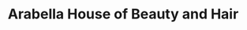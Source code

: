 ---
title: "Arabella House of Beauty and Hair"
url: /ilford/arabella-house-of-beauty-and-hair/
shop: hairdresser
---